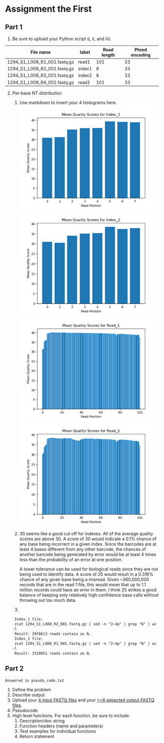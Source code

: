 # Assignment the First

## Part 1
1. Be sure to upload your Python script (i, ii, and iii).

| File name | label | Read length | Phred encoding |
|---|---|---|---|
| 1294_S1_L008_R1_001.fastq.gz | read1 | 101 | 33 |
| 1294_S1_L008_R2_001.fastq.gz | index1 | 8 | 33 |
| 1294_S1_L008_R3_001.fastq.gz | index2 | 8 | 33 |
| 1294_S1_L008_R4_001.fastq.gz | read2 | 101 | 33 |

2. Per-base NT distribution
    1. Use markdown to insert your 4 histograms here.
    ![](https://github.com/christian-lafrance/Demultiplex/blob/master/Assignment-the-first/Index_1.png)
    ![](https://github.com/christian-lafrance/Demultiplex/blob/master/Assignment-the-first/Index_2.png)
    ![](https://github.com/christian-lafrance/Demultiplex/blob/master/Assignment-the-first/Read_1.png)
    ![](https://github.com/christian-lafrance/Demultiplex/blob/master/Assignment-the-first/Read_2.png)


    2.  30 seems like a good cut off for indexes. All of the average quality scores
        are above 30. A score of 30 would indicate a 0.1% chance of any base
        being incorrect in a given index. Since the barcodes are at least 4
        bases different from any other barcode, the chances of another barcode
        being generated by error would be at least 4 times less than the probability
        of an error at one position. 

        A lower tolerance can be used for biological reads since they are not being
        used to identify data. A score of 25 would result in a 0.316% chance of any
        given base being a misread. Given ~360,000,000 records that are in the read 1
        file, this would mean that up to 1.1 million records could have an error in 
        them. I think 25 strikes a good balance of keeping only relatively high 
        confidence base calls without throwing out too much data. 

    3. 
        
        Index_1 file:
        zcat 1294_S1_L008_R2_001.fastq.gz | sed -n "2~4p" | grep "N" | wc -l
        Result: 3976613 reads contain an N. 
        Index_2 file:
        zcat 1294_S1_L008_R3_001.fastq.gz | sed -n "2~4p" | grep "N" | wc -l
        Result: 3328051 reads contain an N. 

    
## Part 2
```Answered in pseudo_code.txt```
1. Define the problem
2. Describe output
3. Upload your [4 input FASTQ files](../TEST-input_FASTQ) and your [>=6 expected output FASTQ files](../TEST-output_FASTQ).
4. Pseudocode
5. High level functions. For each function, be sure to include:
    1. Description/doc string
    2. Function headers (name and parameters)
    3. Test examples for individual functions
    4. Return statement
